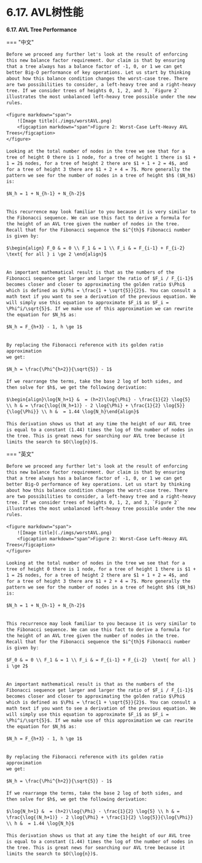 # 6.17. AVL树性能

**6.17. AVL Tree Performance**

=== "中文"

    Before we proceed any further let's look at the result of enforcing this new balance factor requirement. Our claim is that by ensuring that a tree always has a balance factor of -1, 0, or 1 we can get better Big-O performance of key operations. Let us start by thinking about how this balance condition changes the worst-case tree. There are two possibilities to consider, a left-heavy tree and a right-heavy tree. If we consider trees of heights 0, 1, 2, and 3, `Figure 2` illustrates the most unbalanced left-heavy tree possible under the new rules.
                                        
    <figure markdown="span">
        ![Image title](./imgs/worstAVL.png)
        <figcaption markdown="span">Figure 2: Worst-Case Left-Heavy AVL Trees</figcaption>
    </figure>     
    
    Looking at the total number of nodes in the tree we see that for a tree of height 0 there is 1 node, for a tree of height 1 there is $1 + 1 = 2$ nodes, for a tree of height 2 there are $1 + 1 + 2 = 4$, and for a tree of height 3 there are $1 + 2 + 4 = 7$. More generally the pattern we see for the number of nodes in a tree of height $h$ ($N_h$) is:
    
    $N_h = 1 + N_{h-1} + N_{h-2}$
    
    
    This recurrence may look familiar to you because it is very similar to the Fibonacci sequence. We can use this fact to derive a formula for the height of an AVL tree given the number of nodes in the tree. Recall that for the Fibonacci sequence the $i^{th}$ Fibonacci number is given by:
    
    $\begin{align} F_0 & = 0 \\ F_1 & = 1 \\ F_i & = F_{i-1} + F_{i-2}  \text{ for all } i \ge 2 \end{align}$
    
    
    An important mathematical result is that as the numbers of the Fibonacci sequence get larger and larger the ratio of $F_i / F_{i-1}$ becomes closer and closer to approximating the golden ratio $\Phi$ which is defined as $\Phi = \frac{1 + \sqrt{5}}{2}$. You can consult a math text if you want to see a derivation of the previous equation. We will simply use this equation to approximate $F_i$ as $F_i = \Phi^i/\sqrt{5}$. If we make use of this approximation we can rewrite the equation for $N_h$ as:
    
    $N_h = F_{h+3} - 1, h \ge 1$
    
    
    By replacing the Fibonacci reference with its golden ratio approximation
    we get: 
       
    $N_h = \frac{\Phi^{h+2}}{\sqrt{5}} - 1$
    
    If we rearrange the terms, take the base 2 log of both sides, and
    then solve for $h$, we get the following derivation:
    
    $\begin{align}\log{N_h+1} &  = (h+2)\log{\Phi} - \frac{1}{2} \log{5} \\ h & = \frac{\log{(N_h+1)} - 2 \log{\Phi} + \frac{1}{2} \log{5}}{\log{\Phi}} \\ h &  = 1.44 \log{N_h}\end{align}$
    
    This derivation shows us that at any time the height of our AVL tree is equal to a constant (1.44) times the log of the number of nodes in the tree. This is great news for searching our AVL tree because it limits the search to $O(\log{n})$.

=== "英文"

    Before we proceed any further let's look at the result of enforcing this new balance factor requirement. Our claim is that by ensuring that a tree always has a balance factor of -1, 0, or 1 we can get better Big-O performance of key operations. Let us start by thinking about how this balance condition changes the worst-case tree. There are two possibilities to consider, a left-heavy tree and a right-heavy tree. If we consider trees of heights 0, 1, 2, and 3, `Figure 2` illustrates the most unbalanced left-heavy tree possible under the new rules.
                                        
    <figure markdown="span">
        ![Image title](./imgs/worstAVL.png)
        <figcaption markdown="span">Figure 2: Worst-Case Left-Heavy AVL Trees</figcaption>
    </figure>     
    
    Looking at the total number of nodes in the tree we see that for a tree of height 0 there is 1 node, for a tree of height 1 there is $1 + 1 = 2$ nodes, for a tree of height 2 there are $1 + 1 + 2 = 4$, and for a tree of height 3 there are $1 + 2 + 4 = 7$. More generally the pattern we see for the number of nodes in a tree of height $h$ ($N_h$) is:
    
    $N_h = 1 + N_{h-1} + N_{h-2}$
    
    
    This recurrence may look familiar to you because it is very similar to the Fibonacci sequence. We can use this fact to derive a formula for the height of an AVL tree given the number of nodes in the tree. Recall that for the Fibonacci sequence the $i^{th}$ Fibonacci number is given by:
    
    $F_0 & = 0 \\ F_1 & = 1 \\ F_i & = F_{i-1} + F_{i-2}  \text{ for all } i \ge 2$
    
    
    An important mathematical result is that as the numbers of the Fibonacci sequence get larger and larger the ratio of $F_i / F_{i-1}$ becomes closer and closer to approximating the golden ratio $\Phi$ which is defined as $\Phi = \frac{1 + \sqrt{5}}{2}$. You can consult a math text if you want to see a derivation of the previous equation. We will simply use this equation to approximate $F_i$ as $F_i = \Phi^i/\sqrt{5}$. If we make use of this approximation we can rewrite the equation for $N_h$ as:
    
    $N_h = F_{h+3} - 1, h \ge 1$
    
    
    By replacing the Fibonacci reference with its golden ratio approximation
    we get: 
       
    $N_h = \frac{\Phi^{h+2}}{\sqrt{5}} - 1$
    
    If we rearrange the terms, take the base 2 log of both sides, and
    then solve for $h$, we get the following derivation:
    
    $\log{N_h+1} &  = (h+2)\log{\Phi} - \frac{1}{2} \log{5} \\ h & = \frac{\log{(N_h+1)} - 2 \log{\Phi} + \frac{1}{2} \log{5}}{\log{\Phi}} \\ h &  = 1.44 \log{N_h}$
    
    This derivation shows us that at any time the height of our AVL tree is equal to a constant (1.44) times the log of the number of nodes in the tree. This is great news for searching our AVL tree because it limits the search to $O(\log{n})$.